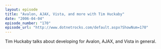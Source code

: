 ```yaml
---
layout: episode
title: "Avalon, AJAX, Vista, and more with Tim Huckaby"
date: "2006-04-04"
episode_number: "170"
episode_url: "http://www.dotnetrocks.com/default.aspx?ShowNum=170"
---
```


Tim Huckaby talks about developing for Avalon, AJAX, and Vista in general.
